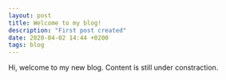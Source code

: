 ```yaml
---
layout: post
title: Welcome to my blog!
description: "First post created"
date: 2020-04-02 14:44 +0200
tags: blog
---
```


<p>
Hi, welcome to my new blog. Content is still under constraction.